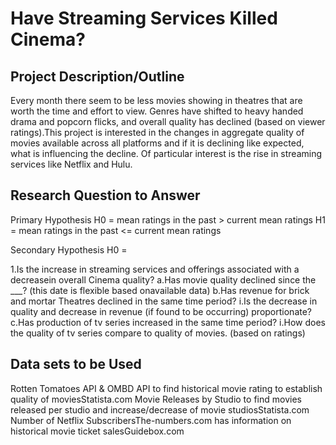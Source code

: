 # Have Streaming Services Killed Cinema?

## Project Description/Outline
Every month there seem to be less movies showing in theatres that are worth the time and effort to view. Genres have shifted to heavy handed drama and popcorn flicks, and overall quality has declined (based on viewer ratings).This project is interested in the changes in aggregate quality of movies available across all platforms and if it is declining like expected, what is influencing the decline. Of particular interest is the rise in streaming services like Netflix and Hulu.

## Research Question to Answer

Primary Hypothesis
H0 = mean ratings in the past > current mean ratings
H1 = mean ratings in the past <= current mean ratings

Secondary Hypothesis
H0 = 

1.Is the increase in streaming services and offerings associated with a decreasein overall Cinema quality?
    a.Has movie quality declined since the ___? (this date is flexible based onavailable data)
    b.Has revenue for brick and mortar Theatres declined in the same time period?
        i.Is the decrease in quality and decrease in revenue (if found to be occurring) proportionate?
    c.Has production of tv series increased in the same time period?
        i.How does the quality of tv series compare to quality of movies. (based on ratings)
    
## Data sets to be Used

Rotten Tomatoes API & OMBD API to find historical movie rating to establish quality of moviesStatista.com Movie Releases by Studio to find movies released per studio and increase/decrease of movie studiosStatista.com Number of Netflix SubscribersThe-numbers.com has information on historical movie ticket salesGuidebox.com


